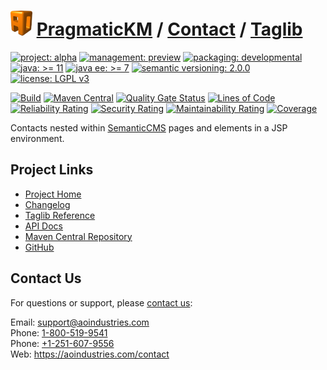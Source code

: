 # [<img src="ao-logo.png" alt="AO Logo" width="35" height="40">](https://github.com/ao-apps) [PragmaticKM](https://github.com/ao-apps/pragmatickm) / [Contact](https://github.com/ao-apps/pragmatickm-contact) / [Taglib](https://github.com/ao-apps/pragmatickm-contact-taglib)

[![project: alpha](https://pragmatickm.com/ao-badges/project-alpha.svg)](https://aoindustries.com/life-cycle#project-alpha)
[![management: preview](https://pragmatickm.com/ao-badges/management-preview.svg)](https://aoindustries.com/life-cycle#management-preview)
[![packaging: developmental](https://pragmatickm.com/ao-badges/packaging-developmental.svg)](https://aoindustries.com/life-cycle#packaging-developmental)  
[![java: &gt;= 11](https://pragmatickm.com/ao-badges/java-11.svg)](https://docs.oracle.com/en/java/javase/11/)
[![java ee: &gt;= 7](https://pragmatickm.com/ao-badges/javaee-7.svg)](https://docs.oracle.com/javaee/7/)
[![semantic versioning: 2.0.0](https://pragmatickm.com/ao-badges/semver-2.0.0.svg)](http://semver.org/spec/v2.0.0.html)
[![license: LGPL v3](https://pragmatickm.com/ao-badges/license-lgpl-3.0.svg)](https://www.gnu.org/licenses/lgpl-3.0)

[![Build](https://github.com/ao-apps/pragmatickm-contact-taglib/workflows/Build/badge.svg?branch=master)](https://github.com/ao-apps/pragmatickm-contact-taglib/actions?query=workflow%3ABuild)
[![Maven Central](https://maven-badges.herokuapp.com/maven-central/com.pragmatickm/pragmatickm-contact-taglib/badge.svg)](https://maven-badges.herokuapp.com/maven-central/com.pragmatickm/pragmatickm-contact-taglib)
[![Quality Gate Status](https://sonarcloud.io/api/project_badges/measure?branch=master&project=com.pragmatickm%3Apragmatickm-contact-taglib&metric=alert_status)](https://sonarcloud.io/dashboard?branch=master&id=com.pragmatickm%3Apragmatickm-contact-taglib)
[![Lines of Code](https://sonarcloud.io/api/project_badges/measure?branch=master&project=com.pragmatickm%3Apragmatickm-contact-taglib&metric=ncloc)](https://sonarcloud.io/component_measures?branch=master&id=com.pragmatickm%3Apragmatickm-contact-taglib&metric=ncloc)  
[![Reliability Rating](https://sonarcloud.io/api/project_badges/measure?branch=master&project=com.pragmatickm%3Apragmatickm-contact-taglib&metric=reliability_rating)](https://sonarcloud.io/component_measures?branch=master&id=com.pragmatickm%3Apragmatickm-contact-taglib&metric=Reliability)
[![Security Rating](https://sonarcloud.io/api/project_badges/measure?branch=master&project=com.pragmatickm%3Apragmatickm-contact-taglib&metric=security_rating)](https://sonarcloud.io/component_measures?branch=master&id=com.pragmatickm%3Apragmatickm-contact-taglib&metric=Security)
[![Maintainability Rating](https://sonarcloud.io/api/project_badges/measure?branch=master&project=com.pragmatickm%3Apragmatickm-contact-taglib&metric=sqale_rating)](https://sonarcloud.io/component_measures?branch=master&id=com.pragmatickm%3Apragmatickm-contact-taglib&metric=Maintainability)
[![Coverage](https://sonarcloud.io/api/project_badges/measure?branch=master&project=com.pragmatickm%3Apragmatickm-contact-taglib&metric=coverage)](https://sonarcloud.io/component_measures?branch=master&id=com.pragmatickm%3Apragmatickm-contact-taglib&metric=Coverage)

Contacts nested within [SemanticCMS](https://github.com/ao-apps/semanticcms) pages and elements in a JSP environment.

## Project Links
* [Project Home](https://pragmatickm.com/contact/taglib/)
* [Changelog](https://pragmatickm.com/contact/taglib/changelog)
* [Taglib Reference](https://pragmatickm.com/contact/taglib/pragmatickm-contact.tld/)
* [API Docs](https://pragmatickm.com/contact/taglib/apidocs/)
* [Maven Central Repository](https://central.sonatype.com/artifact/com.pragmatickm/pragmatickm-contact-taglib)
* [GitHub](https://github.com/ao-apps/pragmatickm-contact-taglib)

## Contact Us
For questions or support, please [contact us](https://aoindustries.com/contact):

Email: [support@aoindustries.com](mailto:support@aoindustries.com)  
Phone: [1-800-519-9541](tel:1-800-519-9541)  
Phone: [+1-251-607-9556](tel:+1-251-607-9556)  
Web: https://aoindustries.com/contact
